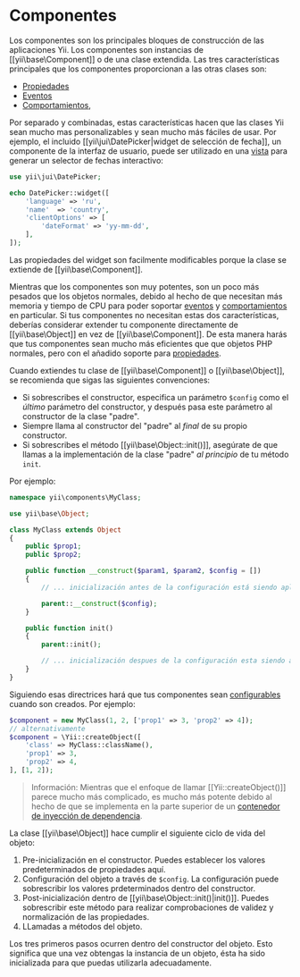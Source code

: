 Componentes
===========

Los componentes son los principales bloques de construcción de las aplicaciones Yii. Los componentes son instancias de
[[yii\base\Component]] o de una clase extendida. Las tres características principales que los componentes proporcionan
a las otras clases son:

* [Propiedades](concept-properties.md)
* [Eventos](concept-events.md)
* [Comportamientos](concept-behaviors.md),

Por separado y combinadas, estas características hacen que las clases Yii sean mucho mas personalizables y sean mucho
más fáciles de usar. Por ejemplo, el incluido [[yii\jui\DatePicker|widget de selección de fecha]], un componente de la
interfaz de usuario, puede ser utilizado en una [vista](structure-view.md) para generar un selector de fechas interactivo:

```php
use yii\jui\DatePicker;

echo DatePicker::widget([
    'language' => 'ru',
    'name'  => 'country',
    'clientOptions' => [
        'dateFormat' => 'yy-mm-dd',
    ],
]);
```

Las propiedades del widget son facilmente modificables porque la clase se extiende de [[yii\base\Component]].

Mientras que los componentes son muy potentes, son un poco más pesados que los objetos normales, debido al hecho de que
necesitan más memoria y tiempo de CPU para poder soportar [eventos](concept-events.md) y [comportamientos](concept-behaviors.md) en particular.
Si tus componentes no necesitan estas dos características, deberías considerar extender tu componente directamente de
[[yii\base\Object]] en vez de [[yii\base\Component]]. De esta manera harás que tus componentes sean mucho más eficientes que
que objetos PHP normales, pero con el añadido soporte para [propiedades](concept-properties.md).

Cuando extiendes tu clase de [[yii\base\Component]] o [[yii\base\Object]], se recomienda que sigas las siguientes
convenciones:

- Si sobrescribes el constructor, especifica un parámetro `$config` como el *último* parámetro del constructor, y después
  pasa este parámetro al constructor de la clase "padre".
- Siempre llama al constructor del "padre" al *final* de su propio constructor.
- Si sobrescribes el método [[yii\base\Object::init()]], asegúrate de que llamas a la implementación de la clase "padre"
  *al principio* de tu método `init`.

Por ejemplo:

```php
namespace yii\components\MyClass;

use yii\base\Object;

class MyClass extends Object
{
    public $prop1;
    public $prop2;

    public function __construct($param1, $param2, $config = [])
    {
        // ... inicialización antes de la configuración está siendo aplicada

        parent::__construct($config);
    }

    public function init()
    {
        parent::init();

        // ... inicialización despues de la configuración esta siendo aplicada
    }
}
```

Siguiendo esas directrices hará que tus componentes sean [configurables](concept-configurations.md) cuando son creados. Por ejemplo:

```php
$component = new MyClass(1, 2, ['prop1' => 3, 'prop2' => 4]);
// alternativamente
$component = \Yii::createObject([
    'class' => MyClass::className(),
    'prop1' => 3,
    'prop2' => 4,
], [1, 2]);
```

> Información: Mientras que el enfoque de llamar [[Yii::createObject()]] parece mucho más complicado, es mucho más potente
  debido al hecho de que se implementa en la parte superior de un [contenedor de inyección de dependencia](concept-di-container.md).
  

La clase [[yii\base\Object]] hace cumplir el siguiente ciclo de vida del objeto:

1. Pre-inicialización en el constructor. Puedes establecer los valores predeterminados de propiedades aquí.
2. Configuración del objeto a través de `$config`. La configuración puede sobrescribir los valores prdeterminados dentro
   del constructor.
3. Post-inicialización dentro de [[yii\base\Object::init()|init()]]. Puedes sobrescribir este método para realizar
   comprobaciones de validez y normalización de las propiedades.
4. LLamadas a métodos del objeto.


Los tres primeros pasos ocurren dentro del constructor del objeto. Esto significa que una vez obtengas la instancia de
un objeto, ésta ha sido inicializada para que puedas utilizarla adecuadamente.
